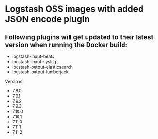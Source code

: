 # Logstash OSS images with added JSON encode plugin

## Following plugins will get updated to their latest version when running the Docker build:
- logstash-input-beats
- logstash-input-syslog
- logstash-output-elasticsearch
- logstash-output-lumberjack

Versions:
- 7.8.0
- 7.9.1
- 7.9.2
- 7.9.3
- 7.10.0
- 7.10.1
- 7.11.0
- 7.11.1
- 7.11.2
